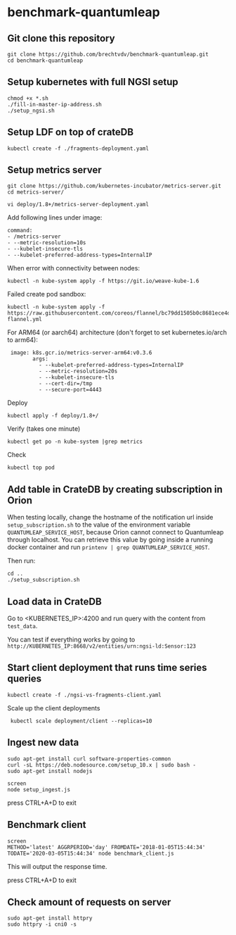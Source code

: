 # benchmark-quantumleap

## Git clone this repository

```
git clone https://github.com/brechtvdv/benchmark-quantumleap.git
cd benchmark-quantumleap
```

## Setup kubernetes with full NGSI setup

```
chmod +x *.sh
./fill-in-master-ip-address.sh
./setup_ngsi.sh
```

## Setup LDF on top of crateDB

```
kubectl create -f ./fragments-deployment.yaml
```

## Setup metrics server

```
git clone https://github.com/kubernetes-incubator/metrics-server.git
cd metrics-server/
```

```
vi deploy/1.8+/metrics-server-deployment.yaml
```

Add following lines under image:
```
command:
- /metrics-server
- --metric-resolution=10s
- --kubelet-insecure-tls
- --kubelet-preferred-address-types=InternalIP
```

When error with connectivity between nodes:
```
kubectl -n kube-system apply -f https://git.io/weave-kube-1.6
```

Failed create pod sandbox:
```
kubectl -n kube-system apply -f https://raw.githubusercontent.com/coreos/flannel/bc79dd1505b0c8681ece4de4c0d86c5cd2643275/Documentation/kube-flannel.yml
```

For ARM64 (or aarch64) architecture (don't forget to set kubernetes.io/arch to arm64):
```
 image: k8s.gcr.io/metrics-server-arm64:v0.3.6
        args:
          - --kubelet-preferred-address-types=InternalIP
          - --metric-resolution=20s
          - --kubelet-insecure-tls
          - --cert-dir=/tmp
          - --secure-port=4443
```
Deploy
```
kubectl apply -f deploy/1.8+/
```

Verify (takes one minute)
```
kubectl get po -n kube-system |grep metrics
```

Check 
```
kubectl top pod
```

## Add table in CrateDB by creating subscription in Orion

When testing locally, change the hostname of the notification url inside `setup_subscription.sh` to the value of the environment variable `QUANTUMLEAP_SERVICE_HOST`, because Orion cannot connect to Quantumleap through localhost. You can retrieve this value by going inside a running docker container and run `printenv | grep QUANTUMLEAP_SERVICE_HOST`.

Then run:
```
cd ..
./setup_subscription.sh
```

## Load data in CrateDB

Go to <KUBERNETES_IP>:4200 and run query with the content from `test_data`.

You can test if everything works by going to `http://KUBERNETES_IP:8668/v2/entities/urn:ngsi-ld:Sensor:123`

## Start client deployment that runs time series queries

```
kubectl create -f ./ngsi-vs-fragments-client.yaml
```

Scale up the client deployments
```
 kubectl scale deployment/client --replicas=10
```

## Ingest new data

```
sudo apt-get install curl software-properties-common
curl -sL https://deb.nodesource.com/setup_10.x | sudo bash -
sudo apt-get install nodejs

screen
node setup_ingest.js
```

press CTRL+A+D to exit

## Benchmark client

```
screen
METHOD='latest' AGGRPERIOD='day' FROMDATE='2018-01-05T15:44:34' TODATE='2020-03-05T15:44:34' node benchmark_client.js
```

This will output the response time.

press CTRL+A+D to exit

## Check amount of requests on server

```
sudo apt-get install httpry
sudo httpry -i cni0 -s
```